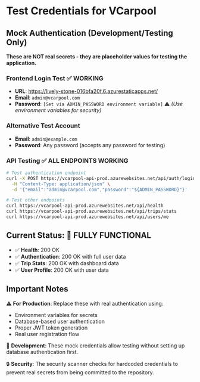 # Test Credentials for VCarpool

## Mock Authentication (Development/Testing Only)

**These are NOT real secrets - they are placeholder values for testing the application.**

### Frontend Login Test ✅ **WORKING**

- **URL**: https://lively-stone-016bfa20f.6.azurestaticapps.net/
- **Email**: `admin@vcarpool.com`
- **Password**: `[Set via ADMIN_PASSWORD environment variable]` ⚠️ _(Use environment variables for security)_

### Alternative Test Account

- **Email**: `admin@example.com`
- **Password**: Any password (accepts any password for testing)

### API Testing ✅ **ALL ENDPOINTS WORKING**

```bash
# Test authentication endpoint
curl -X POST https://vcarpool-api-prod.azurewebsites.net/api/auth/login \
  -H "Content-Type: application/json" \
  -d '{"email":"admin@vcarpool.com","password":"${ADMIN_PASSWORD}"}'

# Test other endpoints
curl https://vcarpool-api-prod.azurewebsites.net/api/health
curl https://vcarpool-api-prod.azurewebsites.net/api/trips/stats
curl https://vcarpool-api-prod.azurewebsites.net/api/users/me
```

## Current Status: 🎉 **FULLY FUNCTIONAL**

- ✅ **Health**: 200 OK
- ✅ **Authentication**: 200 OK with full user data
- ✅ **Trip Stats**: 200 OK with dashboard data
- ✅ **User Profile**: 200 OK with user data

## Important Notes

⚠️ **For Production**: Replace these with real authentication using:

- Environment variables for secrets
- Database-based user authentication
- Proper JWT token generation
- Real user registration flow

🔧 **Development**: These mock credentials allow testing without setting up database authentication first.

🔒 **Security**: The security scanner checks for hardcoded credentials to prevent real secrets from being committed to the repository.
